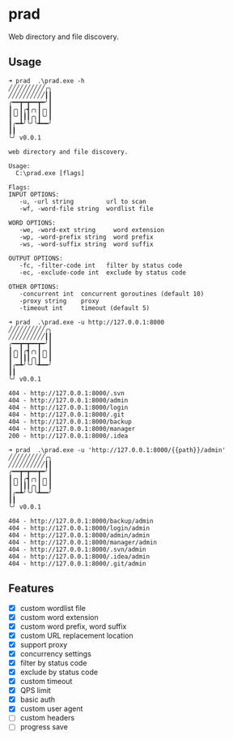 # prad

Web directory and file discovery.

## Usage

```shell
➜ prad  .\prad.exe -h
╱╱╱╱╱╱╱╱╱╱╭╮
╱╱╱╱╱╱╱╱╱╱┃┃
╭━━┳━┳━━┳━╯┃
┃╭╮┃╭┫╭╮┃╭╮┃
┃╰╯┃┃┃╭╮┃╰╯┃
┃╭━┻╯╰╯╰┻━━╯
┃┃
╰╯ v0.0.1

web directory and file discovery.

Usage:
  C:\prad.exe [flags]

Flags:
INPUT OPTIONS:
   -u, -url string         url to scan
   -wf, -word-file string  wordlist file

WORD OPTIONS:
   -we, -word-ext string     word extension
   -wp, -word-prefix string  word prefix
   -ws, -word-suffix string  word suffix

OUTPUT OPTIONS:
   -fc, -filter-code int   filter by status code
   -ec, -exclude-code int  exclude by status code

OTHER OPTIONS:
   -concurrent int  concurrent goroutines (default 10)
   -proxy string    proxy
   -timeout int     timeout (default 5)
```

```shell
➜ prad  .\prad.exe -u http://127.0.0.1:8000
╱╱╱╱╱╱╱╱╱╱╭╮
╱╱╱╱╱╱╱╱╱╱┃┃
╭━━┳━┳━━┳━╯┃
┃╭╮┃╭┫╭╮┃╭╮┃
┃╰╯┃┃┃╭╮┃╰╯┃
┃╭━┻╯╰╯╰┻━━╯
┃┃
╰╯ v0.0.1

404 - http://127.0.0.1:8000/.svn
404 - http://127.0.0.1:8000/admin
404 - http://127.0.0.1:8000/login
404 - http://127.0.0.1:8000/.git
404 - http://127.0.0.1:8000/backup
404 - http://127.0.0.1:8000/manager
200 - http://127.0.0.1:8000/.idea
```

```shell
➜ prad  .\prad.exe -u 'http://127.0.0.1:8000/{{path}}/admin'
╱╱╱╱╱╱╱╱╱╱╭╮
╱╱╱╱╱╱╱╱╱╱┃┃
╭━━┳━┳━━┳━╯┃
┃╭╮┃╭┫╭╮┃╭╮┃
┃╰╯┃┃┃╭╮┃╰╯┃
┃╭━┻╯╰╯╰┻━━╯
┃┃
╰╯ v0.0.1

404 - http://127.0.0.1:8000/backup/admin
404 - http://127.0.0.1:8000/login/admin
404 - http://127.0.0.1:8000/admin/admin
404 - http://127.0.0.1:8000/manager/admin
404 - http://127.0.0.1:8000/.svn/admin
404 - http://127.0.0.1:8000/.idea/admin
404 - http://127.0.0.1:8000/.git/admin
```

## Features

- [x] custom wordlist file
- [x] custom word extension
- [x] custom word prefix, word suffix
- [x] custom URL replacement location
- [x] support proxy
- [x] concurrency settings
- [x] filter by status code
- [x] exclude by status code
- [x] custom timeout
- [x] QPS limit
- [x] basic auth
- [x] custom user agent
- [ ] custom headers
- [ ] progress save
